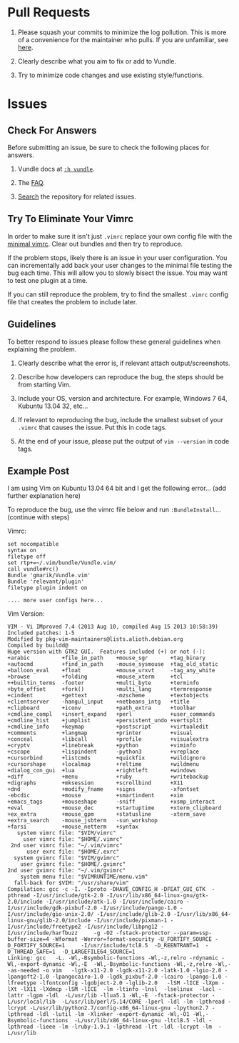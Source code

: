 Pull Requests
=============

1. Please squash your commits to minimize the log pollution. This is more of a convenience for the maintainer who pulls. If you are unfamiliar, see [here](http://ariejan.net/2011/07/05/git-squash-your-latests-commits-into-one/).

2. Clearly describe what you aim to fix or add to Vundle.

3. Try to minimize code changes and use existing style/functions.

Issues
======

## Check For Answers

Before submitting an issue, be sure to check the following places for answers.

1. Vundle docs at [`:h vundle`](https://github.com/gmarik/Vundle.vim/blob/master/doc/vundle.txt).

2. The [FAQ](https://github.com/gmarik/Vundle.vim/search).

3. [Search](https://github.com/gmarik/Vundle.vim/search) the repository for related issues.

## Try To Eliminate Your Vimrc

In order to make sure it isn't just `.vimrc` replace your own config file with the [minimal vimrc](https://github.com/gmarik/Vundle.vim/blob/master/test/minirc.vim). Clear out bundles and then try to reproduce.

If the problem stops, likely there is an issue in your user configuration. You can incrementally add back your user changes to the minimal file testing the bug each time. This will allow you to slowly bisect the issue. You may want to test one plugin at a time.

If you can still reproduce the problem, try to find the smallest `.vimrc` config file that creates the problem to include later.

## Guidelines

To better respond to issues please follow these general guidelines when explaining the problem.

1. Clearly describe what the error is, if relevant attach output/screenshots.

2. Describe how developers can reproduce the bug, the steps should be from starting Vim.

3. Include your OS, version and architecture. For example, Windows 7 64, Kubuntu 13.04 32, etc...

4. If relevant to reproducing the bug, include the smallest subset of your `.vimrc` that causes the issue. Put this in code tags.

5. At the end of your issue, please put the output of `vim --version` in code tags.

## Example Post

I am using Vim on Kubuntu 13.04 64 bit and I get the following error... (add further explanation here)

To reproduce the bug, use the vimrc file below and run `:BundleInstall`... (continue with steps)

Vimrc:
```
set nocompatible
syntax on
filetype off
set rtp+=~/.vim/bundle/Vundle.vim/
call vundle#rc()
Bundle 'gmarik/Vundle.vim'
Bundle 'relevant/plugin'
filetype plugin indent on

.... more user configs here...
```

Vim Version:
```
VIM - Vi IMproved 7.4 (2013 Aug 10, compiled Aug 15 2013 10:58:39)
Included patches: 1-5
Modified by pkg-vim-maintainers@lists.alioth.debian.org
Compiled by buildd@
Huge version with GTK2 GUI.  Features included (+) or not (-):
+arabic          +file_in_path    +mouse_sgr       +tag_binary
+autocmd         +find_in_path    -mouse_sysmouse  +tag_old_static
+balloon_eval    +float           +mouse_urxvt     -tag_any_white
+browse          +folding         +mouse_xterm     +tcl
++builtin_terms  -footer          +multi_byte      +terminfo
+byte_offset     +fork()          +multi_lang      +termresponse
+cindent         +gettext         -mzscheme        +textobjects
+clientserver    -hangul_input    +netbeans_intg   +title
+clipboard       +iconv           +path_extra      +toolbar
+cmdline_compl   +insert_expand   +perl            +user_commands
+cmdline_hist    +jumplist        +persistent_undo +vertsplit
+cmdline_info    +keymap          +postscript      +virtualedit
+comments        +langmap         +printer         +visual
+conceal         +libcall         +profile         +visualextra
+cryptv          +linebreak       +python          +viminfo
+cscope          +lispindent      -python3         +vreplace
+cursorbind      +listcmds        +quickfix        +wildignore
+cursorshape     +localmap        +reltime         +wildmenu
+dialog_con_gui  +lua             +rightleft       +windows
+diff            +menu            +ruby            +writebackup
+digraphs        +mksession       +scrollbind      +X11
+dnd             +modify_fname    +signs           -xfontset
-ebcdic          +mouse           +smartindent     +xim
+emacs_tags      +mouseshape      -sniff           +xsmp_interact
+eval            +mouse_dec       +startuptime     +xterm_clipboard
+ex_extra        +mouse_gpm       +statusline      -xterm_save
+extra_search    -mouse_jsbterm   -sun_workshop
+farsi           +mouse_netterm   +syntax
   system vimrc file: "$VIM/vimrc"
     user vimrc file: "$HOME/.vimrc"
 2nd user vimrc file: "~/.vim/vimrc"
      user exrc file: "$HOME/.exrc"
  system gvimrc file: "$VIM/gvimrc"
    user gvimrc file: "$HOME/.gvimrc"
2nd user gvimrc file: "~/.vim/gvimrc"
    system menu file: "$VIMRUNTIME/menu.vim"
  fall-back for $VIM: "/usr/share/vim"
Compilation: gcc -c -I. -Iproto -DHAVE_CONFIG_H -DFEAT_GUI_GTK  -pthread -I/usr/include/gtk-2.0 -I/usr/lib/x86_64-linux-gnu/gtk-2.0/include -I/usr/include/atk-1.0 -I/usr/include/cairo -I/usr/include/gdk-pixbuf-2.0 -I/usr/include/pango-1.0 -I/usr/include/gio-unix-2.0/ -I/usr/include/glib-2.0 -I/usr/lib/x86_64-linux-gnu/glib-2.0/include -I/usr/include/pixman-1 -I/usr/include/freetype2 -I/usr/include/libpng12 -I/usr/include/harfbuzz     -g -O2 -fstack-protector --param=ssp-buffer-size=4 -Wformat -Werror=format-security -U_FORTIFY_SOURCE -D_FORTIFY_SOURCE=1     -I/usr/include/tcl8.5  -D_REENTRANT=1  -D_THREAD_SAFE=1  -D_LARGEFILE64_SOURCE=1
Linking: gcc   -L. -Wl,-Bsymbolic-functions -Wl,-z,relro -rdynamic -Wl,-export-dynamic -Wl,-E  -Wl,-Bsymbolic-functions -Wl,-z,relro -Wl,--as-needed -o vim   -lgtk-x11-2.0 -lgdk-x11-2.0 -latk-1.0 -lgio-2.0 -lpangoft2-1.0 -lpangocairo-1.0 -lgdk_pixbuf-2.0 -lcairo -lpango-1.0 -lfreetype -lfontconfig -lgobject-2.0 -lglib-2.0   -lSM -lICE -lXpm -lXt -lX11 -lXdmcp -lSM -lICE  -lm -ltinfo -lnsl  -lselinux  -lacl -lattr -lgpm -ldl  -L/usr/lib -llua5.1 -Wl,-E  -fstack-protector -L/usr/local/lib  -L/usr/lib/perl/5.14/CORE -lperl -ldl -lm -lpthread -lcrypt -L/usr/lib/python2.7/config-x86_64-linux-gnu -lpython2.7 -lpthread -ldl -lutil -lm -Xlinker -export-dynamic -Wl,-O1 -Wl,-Bsymbolic-functions  -L/usr/lib/x86_64-linux-gnu -ltcl8.5 -ldl -lpthread -lieee -lm -lruby-1.9.1 -lpthread -lrt -ldl -lcrypt -lm  -L/usr/lib
```
